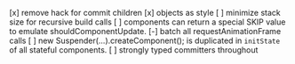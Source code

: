 [x] remove hack for commit children
[x] objects as style
[ ] minimize stack size for recursive build calls
[ ] components can return a special SKIP value to emulate shouldComponentUpdate.
[-] batch all requestAnimationFrame calls
[ ] new Suspender(...).createComponent();
[ ](...args:T) is duplicated in `initState` of all stateful components.
[ ] strongly typed committers throughout
